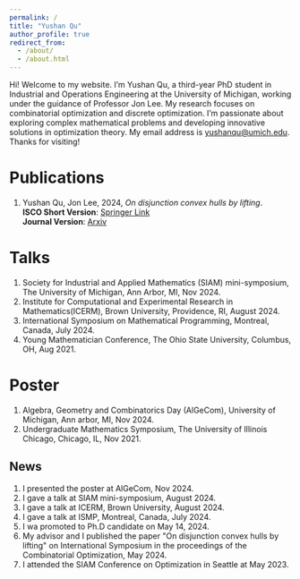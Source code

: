 ```yaml
---
permalink: /
title: "Yushan Qu"
author_profile: true
redirect_from: 
  - /about/
  - /about.html
---
```


Hi! Welcome to my website. I’m Yushan Qu, a third-year PhD student in Industrial and Operations Engineering at the University of Michigan, working under the guidance of Professor Jon Lee. My research focuses on combinatorial optimization and discrete optimization. I’m passionate about exploring complex mathematical problems and developing innovative solutions in optimization theory. My email address is yushanqu@umich.edu. Thanks for visiting!

Publications
======
1. Yushan Qu, Jon Lee, 2024, *On disjunction convex hulls by lifting*.  
   **ISCO Short Version**: [Springer Link](https://link.springer.com/chapter/10.1007/978-3-031-60924-4_1)  
   **Journal Version**: [Arxiv](https://arxiv.org/pdf/2407.15244)

Talks
======
1. Society for Industrial and Applied Mathematics (SIAM) mini-symposium, The University of Michigan, Ann Arbor, MI, Nov 2024.
1. Institute for Computational and Experimental Research in Mathematics(ICERM), Brown University, Providence, RI, August 2024.
1. International Symposium on Mathematical Programming, Montreal, Canada, July 2024.
1. Young Mathematician Conference, The Ohio State University, Columbus, OH, Aug 2021.

Poster
======
1. Algebra, Geometry and Combinatorics Day (AlGeCom), University of Michigan, Ann arbor, MI, Nov 2024.
1. Undergraduate Mathematics Symposium, The University of Illinois Chicago, Chicago, IL, Nov 2021.

News
------
1. I presented the poster at AlGeCom, Nov 2024.
1. I gave a talk at SIAM mini-symposium, August 2024.
1. I gave a talk at ICERM, Brown University, August 2024.
1. I gave a talk at ISMP, Montreal, Canada, July 2024.
1. I wa promoted to Ph.D candidate on May 14, 2024.
1. My advisor and I published the paper "On disjunction convex hulls by lifting" on International Symposium in the proceedings of the Combinatorial Optimization, May 2024.
1. I attended the SIAM Conference on Optimization in Seattle at May 2023.

<!--Create content & metadata
------
For site content, there is one markdown file for each type of content, which are stored in directories like _publications, _talks, _posts, _teaching, or _pages. For example, each talk is a markdown file in the [_talks directory](https://github.com/academicpages/academicpages.github.io/tree/master/_talks). At the top of each markdown file is structured data in YAML about the talk, which the theme will parse to do lots of cool stuff. The same structured data about a talk is used to generate the list of talks on the [Talks page](https://academicpages.github.io/talks), each [individual page](https://academicpages.github.io/talks/2012-03-01-talk-1) for specific talks, the talks section for the [CV page](https://academicpages.github.io/cv), and the [map of places you've given a talk](https://academicpages.github.io/talkmap.html) (if you run this [python file](https://github.com/academicpages/academicpages.github.io/blob/master/talkmap.py) or [Jupyter notebook](https://github.com/academicpages/academicpages.github.io/blob/master/talkmap.ipynb), which creates the HTML for the map based on the contents of the _talks directory).

**Markdown generator**

I have also created [a set of Jupyter notebooks](https://github.com/academicpages/academicpages.github.io/tree/master/markdown_generator
) that converts a CSV containing structured data about talks or presentations into individual markdown files that will be properly formatted for the Academic Pages template. The sample CSVs in that directory are the ones I used to create my own personal website at stuartgeiger.com. My usual workflow is that I keep a spreadsheet of my publications and talks, then run the code in these notebooks to generate the markdown files, then commit and push them to the GitHub repository.

How to edit your site's GitHub repository
------
Many people use a git client to create files on their local computer and then push them to GitHub's servers. If you are not familiar with git, you can directly edit these configuration and markdown files directly in the github.com interface. Navigate to a file (like [this one](https://github.com/academicpages/academicpages.github.io/blob/master/_talks/2012-03-01-talk-1.md) and click the pencil icon in the top right of the content preview (to the right of the "Raw | Blame | History" buttons). You can delete a file by clicking the trashcan icon to the right of the pencil icon. You can also create new files or upload files by navigating to a directory and clicking the "Create new file" or "Upload files" buttons. 

Example: editing a markdown file for a talk
![Editing a markdown file for a talk](/images/editing-talk.png)

For more info
------
More info about configuring Academic Pages can be found in [the guide](https://academicpages.github.io/markdown/). The [guides for the Minimal Mistakes theme](https://mmistakes.github.io/minimal-mistakes/docs/configuration/) (which this theme was forked from) might also be helpful.-->
